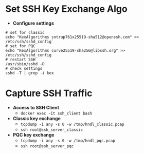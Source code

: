 # Set SSH Key Exchange Algo
- **Configure settings**
```shell
# set for classic
echo "KexAlgorithms sntrup761x25519-sha512@openssh.com" >> /etc/ssh/sshd_config` 
# set for PQC
echo "KexAlgorithms curve25519-sha256@libssh.org" >> /etc/ssh/sshd_config 
# restart SSH
/usr/sbin/sshd -D
# check settings 
sshd -T | grep -i kex 
```

# Capture SSH Traffic
- **Access to SSH Client**
    - `docker exec -it ssh_client bash`
- **Classic key exchange**
    - `tcpdump -i any -s 0 -w /tmp/hndl_classic.pcap`
    - `ssh root@ssh_server_classic`
- **PQC key exchange**
    - `tcpdump -i any -s 0 -w /tmp/hndl_pqc.pcap`
    - `ssh root@ssh_server_pqc`

